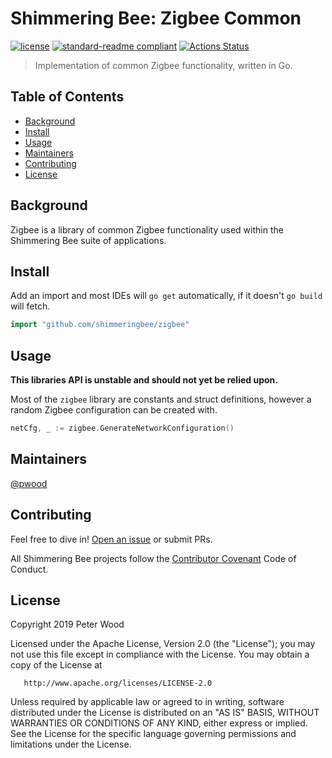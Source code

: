 # Shimmering Bee: Zigbee Common

[![license](https://img.shields.io/github/license/shimmeringbee/zigbee.svg)](https://github.com/shimmeringbee/zigbee/blob/master/LICENSE)
[![standard-readme compliant](https://img.shields.io/badge/standard--readme-OK-green.svg)](https://github.com/RichardLitt/standard-readme)
[![Actions Status](https://github.com/shimmeringbee/zigbee/workflows/test/badge.svg)](https://github.com/shimmeringbee/zigbee/actions)

> Implementation of common Zigbee functionality, written in Go.

## Table of Contents

- [Background](#background)
- [Install](#install)
- [Usage](#usage)
- [Maintainers](#maintainers)
- [Contributing](#contributing)
- [License](#license)

## Background

Zigbee is a library of common Zigbee functionality used within the Shimmering Bee suite of applications.

## Install

Add an import and most IDEs will `go get` automatically, if it doesn't `go build` will fetch.

```go
import "github.com/shimmeringbee/zigbee"
```

## Usage

**This libraries API is unstable and should not yet be relied upon.**

Most of the `zigbee` library are constants and struct definitions, however a random Zigbee configuration can be
created with.

```go
netCfg, _ := zigbee.GenerateNetworkConfiguration()
```

## Maintainers

[@pwood](https://github.com/pwood)

## Contributing

Feel free to dive in! [Open an issue](https://github.com/shimmeringbee/zigbee/issues/new) or submit PRs.

All Shimmering Bee projects follow the [Contributor Covenant](https://shimmeringbee.io/docs/code_of_conduct/) Code of Conduct.

## License

   Copyright 2019 Peter Wood

   Licensed under the Apache License, Version 2.0 (the "License");
   you may not use this file except in compliance with the License.
   You may obtain a copy of the License at

       http://www.apache.org/licenses/LICENSE-2.0

   Unless required by applicable law or agreed to in writing, software
   distributed under the License is distributed on an "AS IS" BASIS,
   WITHOUT WARRANTIES OR CONDITIONS OF ANY KIND, either express or implied.
   See the License for the specific language governing permissions and
   limitations under the License.